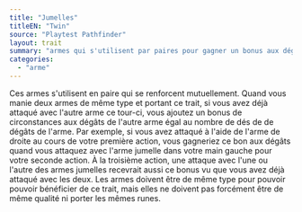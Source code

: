 ```yaml
---
title: "Jumelles"
titleEN: "Twin"
source: "Playtest Pathfinder"
layout: trait
summary: "armes qui s'utilisent par paires pour gagner un bonus aux dégâts"
categories:
  - "arme"
---
```

Ces armes s'utilisent en paire qui se renforcent mutuellement. Quand vous manie deux armes de même type et portant ce trait, si vous avez déjà attaqué avec l'autre arme ce tour-ci, vous ajoutez un bonus de circonstances aux dégâts de l'autre arme égal au nombre de dés de de dégâts de l'arme. Par exemple, si vous avez attaqué à l'aide de l'arme de droite au cours de votre première action, vous gagneriez ce bon aux dégâts quand vous attaquez avec l'arme jumelle dans votre main gauche pour votre seconde action. À la troisième action, une attaque avec l'une ou l'autre des armes jumelles recevrait aussi ce bonus vu que vous avez déjà attaqué avec les deux. Les armes doivent être de même type pour pouvoir pouvoir bénéficier de ce trait, mais elles ne doivent pas forcément être de même qualité ni porter les mêmes runes.
